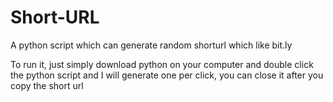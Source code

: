 # Short-URL
A python script which can generate random shorturl which like bit.ly

To run it, just simply download python on your computer and double click the python script and I will generate one per click, you can close it after you copy the short url
